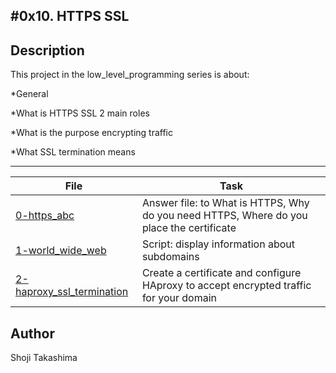 #0x10. HTTPS SSL
---
## Description

This project in the low_level_programming series is about:

*General

*What is HTTPS SSL 2 main roles

*What is the purpose encrypting traffic

*What SSL termination means

---
File|Task
---|---
[0-https_abc](./0-https_abc) | Answer file: to What is HTTPS, Why do you need HTTPS, Where do you place the certificate
[1-world_wide_web](./1-world_wide_web) | Script: display information about subdomains
[2-haproxy_ssl_termination](./2-haproxy_ssl_termination) | Create a certificate and configure HAproxy to accept encrypted 	traffic for your domain

## Author
 Shoji Takashima
